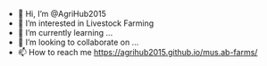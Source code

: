 - 👋 Hi, I’m @AgriHub2015
- 👀 I’m interested in Livestock Farming
- 🌱 I’m currently learning ...
- 💞️ I’m looking to collaborate on ...
- 📫 How to reach me https://agrihub2015.github.io/mus.ab-farms/

<!---
AgriHub2015/AgriHub2015 is a ✨ special ✨ repository because its `README.md` (this file) appears on your GitHub profile.
You can click the Preview link to take a look at your changes.
--->
